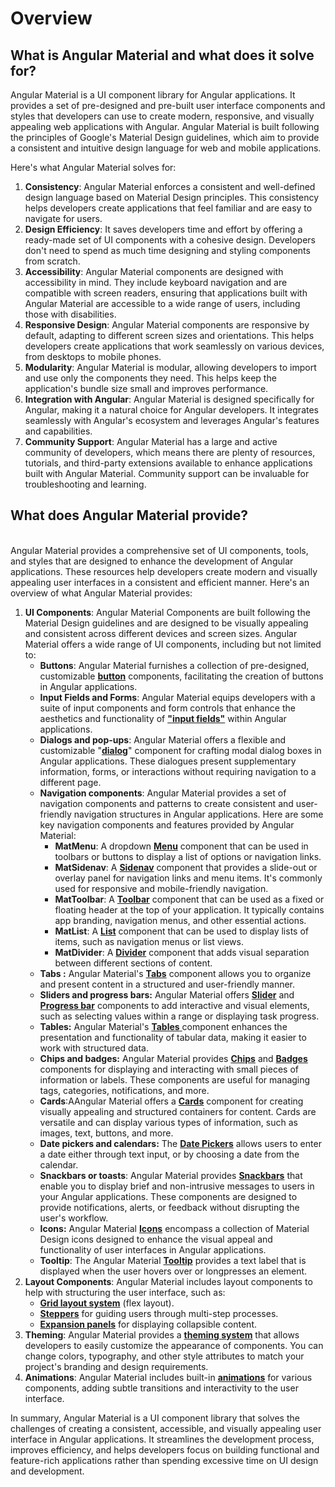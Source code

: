 # Overview

## **What is Angular Material and what does it solve for?**

Angular Material is a UI component library for Angular applications. It provides a set of pre-designed and pre-built user interface components and styles that developers can use to create modern, responsive, and visually appealing web applications with Angular. Angular Material is built following the principles of Google's Material Design guidelines, which aim to provide a consistent and intuitive design language for web and mobile applications.

Here's what Angular Material solves for:

1. **Consistency**: Angular Material enforces a consistent and well-defined design language based on Material Design principles. This consistency helps developers create applications that feel familiar and are easy to navigate for users.
2. **Design Efficiency**: It saves developers time and effort by offering a ready-made set of UI components with a cohesive design. Developers don't need to spend as much time designing and styling components from scratch.
3. **Accessibility**: Angular Material components are designed with accessibility in mind. They include keyboard navigation and are compatible with screen readers, ensuring that applications built with Angular Material are accessible to a wide range of users, including those with disabilities.
4. **Responsive Design**: Angular Material components are responsive by default, adapting to different screen sizes and orientations. This helps developers create applications that work seamlessly on various devices, from desktops to mobile phones.
5. **Modularity**: Angular Material is modular, allowing developers to import and use only the components they need. This helps keep the application's bundle size small and improves performance.
6. **Integration with Angular**: Angular Material is designed specifically for Angular, making it a natural choice for Angular developers. It integrates seamlessly with Angular's ecosystem and leverages Angular's features and capabilities.
7. **Community Support**: Angular Material has a large and active community of developers, which means there are plenty of resources, tutorials, and third-party extensions available to enhance applications built with Angular Material. Community support can be invaluable for troubleshooting and learning.

## **What does Angular Material provide?**

\
Angular Material provides a comprehensive set of UI components, tools, and styles that are designed to enhance the development of Angular applications. These resources help developers create modern and visually appealing user interfaces in a consistent and efficient manner. Here's an overview of what Angular Material provides:

1. **UI Components**: Angular Material Components are built following the Material Design guidelines and are designed to be visually appealing and consistent across different devices and screen sizes. Angular Material offers a wide range of UI components, including but not limited to:&#x20;
   * **Buttons**: Angular Material furnishes a collection of pre-designed, customizable [**button**](https://v14.material.angular.io/components/button/overview) components, facilitating the creation of buttons in Angular applications.
   * **Input Fields and Forms**: Angular Material equips developers with a suite of input components and form controls that enhance the aesthetics and functionality of [**"input fields"**](https://v14.material.angular.io/components/input/overview) within Angular applications.
   * **Dialogs and pop-ups**: Angular Material offers a flexible and customizable "[**dialog**](https://v14.material.angular.io/components/dialog/overview)" component for crafting modal dialog boxes in Angular applications. These dialogues present supplementary information, forms, or interactions without requiring navigation to a different page.
   * **Navigation components**: Angular Material provides a set of navigation components and patterns to create consistent and user-friendly navigation structures in Angular applications. Here are some key navigation components and features provided by Angular Material:
     * **MatMenu**: A dropdown [**Menu**](https://v14.material.angular.io/components/menu/overview) component that can be used in toolbars or buttons to display a list of options or navigation links.&#x20;
     * **MatSidenav**: A [**Sidenav**](https://v14.material.angular.io/components/sidenav/overview) component that provides a slide-out or overlay panel for navigation links and menu items. It's commonly used for responsive and mobile-friendly navigation.
     * **MatToolbar**: A [**Toolbar**](https://v14.material.angular.io/components/toolbar/overview) component that can be used as a fixed or floating header at the top of your application. It typically contains app branding, navigation menus, and other essential actions.
     * **MatList**: A [**List**](https://v14.material.angular.io/components/list/overview) component that can be used to display lists of items, such as navigation menus or list views.
     * **MatDivider**: A [**Divider**](https://v14.material.angular.io/components/divider/overview) component that adds visual separation between different sections of content.
   * **Tabs :** Angular Material's [**Tabs**](https://v14.material.angular.io/components/tabs/overview) component allows you to organize and present content in a structured and user-friendly manner.
   * **Sliders and progress bars:** Angular Material offers [**Slider**](https://v14.material.angular.io/components/slider/overview) and [**Progress bar**](https://v14.material.angular.io/components/progress-bar/overview) components to add interactive and visual elements, such as selecting values within a range or displaying task progress.
   * **Tables:** Angular Material's [**Tables** ](https://v14.material.angular.io/components/table/overview) component enhances the presentation and functionality of tabular data, making it easier to work with structured data.&#x20;
   * **Chips and badges:** Angular Material provides [**Chips**](https://v14.material.angular.io/components/chips/overview) and [**Badges**](https://v14.material.angular.io/components/badge/overview) components for displaying and interacting with small pieces of information or labels. These components are useful for managing tags, categories, notifications, and more.&#x20;
   * **Cards**:AAngular Material offers a  [**Cards**](https://v14.material.angular.io/components/card/overview) component for creating visually appealing and structured containers for content. Cards are versatile and can display various types of information, such as images, text, buttons, and more.
   * **Date pickers and calendars:** The [**Date Pickers**](https://v14.material.angular.io/components/datepicker/overview) allows users to enter a date either through text input, or by choosing a date from the calendar.&#x20;
   * **Snackbars or toasts**: Angular Material provides [**Snackbars**](https://v14.material.angular.io/components/snack-bar/overview) that enable you to display brief and non-intrusive messages to users in your Angular applications. These components are designed to provide notifications, alerts, or feedback without disrupting the user's workflow.&#x20;
   * **Icons:** Angular Material [**Icons**](https://v14.material.angular.io/components/icon/overview) encompass a collection of Material Design icons designed to enhance the visual appeal and functionality of user interfaces in Angular applications.
   * **Tooltip**: The Angular Material [**Tooltip**](https://v14.material.angular.io/components/tooltip/overview) provides a text label that is displayed when the user hovers over or longpresses an element.&#x20;
2. **Layout Components**: Angular Material includes layout components to help with structuring the user interface, such as:
   * [**Grid layout system**](https://v14.material.angular.io/components/grid-list/overview) (flex layout).
   * [**Steppers**](https://v14.material.angular.io/components/stepper/overview) for guiding users through multi-step processes.
   * [**Expansion panels**](https://v14.material.angular.io/components/expansion/overview) for displaying collapsible content.
3. **Theming**: Angular Material provides a [**theming system**](https://v14.material.angular.io/guide/theming) that allows developers to easily customize the appearance of components. You can change colors, typography, and other style attributes to match your project's branding and design requirements.
4. **Animations**: Angular Material includes built-in [**animations**](https://v14.material.angular.io/guide/elevation) for various components, adding subtle transitions and interactivity to the user interface.

In summary, Angular Material is a UI component library that solves the challenges of creating a consistent, accessible, and visually appealing user interface in Angular applications. It streamlines the development process, improves efficiency, and helps developers focus on building functional and feature-rich applications rather than spending excessive time on UI design and development.
